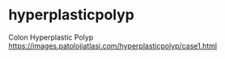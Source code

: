 # hyperplasticpolyp
Colon Hyperplastic Polyp
https://images.patolojiatlasi.com/hyperplasticpolyp/case1.html
